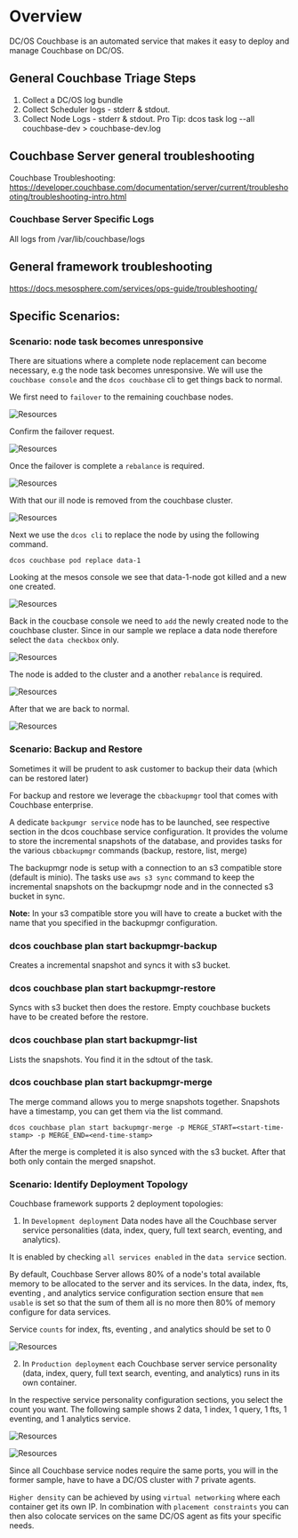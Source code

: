 # Overview
DC/OS Couchbase is an automated service that makes it easy to deploy and manage Couchbase on DC/OS.

## General Couchbase Triage Steps

1. Collect a DC/OS log bundle
2. Collect Scheduler logs - stderr & stdout.
3. Collect Node Logs - stderr & stdout.
Pro Tip: ​dcos task log --all couchbase-dev > couchbase-dev.log

## Couchbase Server general troubleshooting
Couchbase Troubleshooting: https://developer.couchbase.com/documentation/server/current/troubleshooting/troubleshooting-intro.html

### Couchbase Server Specific Logs
All logs from /var/lib/couchbase/logs

## General framework troubleshooting
https://docs.mesosphere.com/services/ops-guide/troubleshooting/

## Specific Scenarios:

### Scenario: node task becomes unresponsive

There are situations where a complete node replacement can become necessary, e.g the node task becomes unresponsive. We will use the `couchbase console` and the `dcos couchbase` cli to get things back to normal.

We first need to `failover` to the remaining couchbase nodes.

![Resources](img/couchbase/replace02.png)

Confirm the failover request.

![Resources](img/couchbase/replace04.png)

Once the failover is complete a `rebalance` is required.

![Resources](img/couchbase/replace05.png)

With that our ill node is removed from the couchbase cluster.

![Resources](img/couchbase/replace06.png)

Next we use the `dcos cli` to replace the node by using the following command.

```
dcos couchbase pod replace data-1
```

Looking at the mesos console we see that data-1-node got killed and a new one created.

![Resources](img/couchbase/replace03.png)

Back in the coucbase console we need to `add` the newly created node to the couchbase cluster. Since in our sample we replace a data node therefore select the `data checkbox` only.

![Resources](img/couchbase/replace07.png)

The node is added to the cluster and a another `rebalance` is required.

![Resources](img/couchbase/replace08.png)

After that we are back to normal.

![Resources](img/couchbase/replace09.png)


### Scenario: Backup and Restore

Sometimes it will be prudent to ask customer to backup their data (which can be restored later)

For backup and restore we leverage the `cbbackupmgr` tool that comes with Couchbase enterprise.

A dedicate `backpumgr service` node has to be launched, see respective section in the dcos couchbase service configuration. It provides the volume to store the incremental snapshots of the database, and provides tasks for the various `cbbackupmgr` commands (backup, restore, list, merge)

The backupmgr node is setup with a connection to an s3 compatible store (default is minio). The tasks use `aws s3 sync` command to keep the incremental snapshots on the backupmgr node and in the connected s3 bucket in sync.

**Note:** In your s3 compatible store you will have to create a bucket with the name that you specified in the backupmgr configuration.

### dcos couchbase plan start backupmgr-backup
Creates a incremental snapshot and syncs it with s3 bucket.

### dcos couchbase plan start backupmgr-restore
Syncs with s3 bucket then does the restore. Empty couchbase buckets have to be created before the restore.

### dcos couchbase plan start backupmgr-list
Lists the snapshots. You find it in the sdtout of the task.

### dcos couchbase plan start backupmgr-merge
The merge command allows you to merge snapshots together. Snapshots have a timestamp, you can get them via the list command.

```
dcos couchbase plan start backupmgr-merge -p MERGE_START=<start-time-stamp> -p MERGE_END=<end-time-stamp>
```

After the merge is completed it is also synced with the s3 bucket. After that both only contain the merged snapshot.

### Scenario: Identify Deployment Topology

Couchbase framework supports 2 deployment topologies:

1. In `Development deployment` Data nodes have all the Couchbase server service personalities (data, index, query, full text search, eventing, and analytics).

It is enabled by checking `all services enabled` in the `data service` section.

By default, Couchbase Server allows 80% of a node's total available memory to be allocated to the server and its services. In the data, index, fts, eventing , and analytics service configuration section ensure that `mem usable` is set so that the sum of them all is no more then 80% of memory configure for data services.

Service `counts` for index, fts, eventing , and analytics should be set to 0

![Resources](img/couchbase/dev_deploy.png)

2. In `Production deployment` each Couchbase server service personality (data, index, query, full text search, eventing, and analytics) runs in its own container.

In the respective service personality configuration sections, you select the count you want. The following sample shows 2 data, 1 index, 1 query, 1 fts, 1 eventing, and 1 analytics service.


![Resources](img/couchbase/prod_deploy_dcos.png)

![Resources](img/couchbase/prod_deploy_couch.png)

Since all Couchbase service nodes require the same ports, you will in the former sample, have to have a DC/OS cluster with 7 private agents.

`Higher density` can be achieved by using `virtual networking` where each container get its own IP. In combination with `placement constraints` you can then also colocate services on the same DC/OS agent as fits your specific needs.
